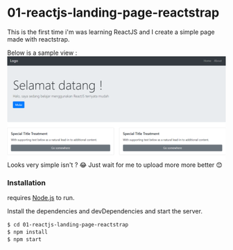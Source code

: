 # 01-reactjs-landing-page-reactstrap

This is the first time i'm was learning ReactJS and I create a simple page made with reactstrap. 

Below is a sample view :
[![01-reactjs-landing-page-reactstrap.png](https://raw.githubusercontent.com/ade1256/01-reactjs-landing-page-reactstrap/master/01-reactjs-landing-page-reactstrap.png)](https://nodesource.com/products/nsolid)
Looks very simple isn't ? 😂
Just wait for me to upload more more better 😊


### Installation

requires [Node.js](https://nodejs.org/) to run.

Install the dependencies and devDependencies and start the server.

```sh
$ cd 01-reactjs-landing-page-reactstrap
$ npm install
$ npm start
```